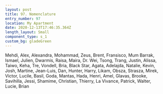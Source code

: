 ```yaml
---
layout: post
title: 97. Nomenclature
entry_number: 97
location: My Apartment
date: 2020-12-13T17:46:35.364Z
length_layout: Small
component_type: s_1
custom_bg: gladeGreen
---
```

Mehdi, Alex, Alexandra, Mohammad, Zeus, Brent, Fransisco, Mum Barrak, Ismael, Julien, Dwarmis, Raisa, Maira, Dr. Wei, Tsong, Trang, Justin, Alissa, Taiwo, Keha, Tre, Vondell, Bria, Black Star, Agata, Adelajda, Natalie, Kevin, Josh, Martine, Jean-Luis, Dan, Hunter, Harry, Likam, Obsza, Strasza, Mirek, Victor, Lucile, Basil, Goda, Mantas, Hada, Henri, Amel, Glavas, Brooke, Savihilla, Jessi, Shamime, Christian, Thierry, La Vivance, Patrick, Walter, Lucie, Brian